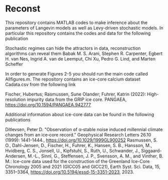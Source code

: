 # Reconst
This repository contains MATLAB codes to make inference about the parameters of Langevin models as well as Levy-driven stochastic models.
In particular this repository contains the codes and data for the following publication

Stochastic regimes can hide the attractors in data, reconstruction algorithms can reveal them 
Babak M. S. Arani, Stephen R. Carpenter, Egbert H. van Nes, Ingrid A. van de Leemput, Chi Xu, Pedro G. Lind, and Marten Scheffer

In order to generate Figures 2-5 you should run the main code called Allfigures.m. The repository contains an ice-core calcium dataset Cadata.csv from the following link

Fischer, Hubertus; Rasmussen, Sune Olander; Fuhrer, Katrin (2022): High-resolution impurity data from the GRIP ice core. PANGAEA, https://doi.org/10.1594/PANGAEA.942777

Additional information about ice-core data can be found in the following publications

Ditlevsen, Peter D. "Observation of α‐stable noise induced millennial climate changes from an ice‐core record." Geophysical Research Letters 26.10 (1999): 1441-1444., https://doi.org/10.1029/1999GL900252
Rasmussen, S. O., Dahl-Jensen, D., Fischer, H., Fuhrer, K., Hansen, S. B., Hansson, M., Hvidberg, C. S., Jonsell, U., Kipfstuhl, S., Ruth, U., Schwander, J., Siggaard-Andersen, M.-L., Sinnl, G., Steffensen, J. P., Svensson, A. M., and Vinther, B. M.: Ice-core data used for the construction of the Greenland Ice-Core Chronology 2005 and 2021 (GICC05 and GICC21), Earth Syst. Sci. Data, 15, 3351–3364, https://doi.org/10.5194/essd-15-3351-2023, 2023.

